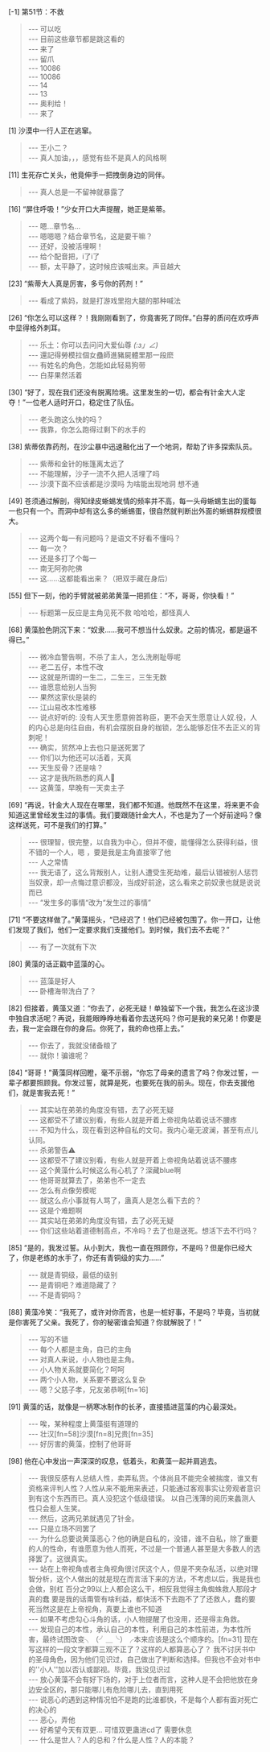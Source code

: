
[-1] 第51节：不救
>--- 可以吃<br>
>--- 目前这些章节都是跳这看的<br>
>--- 来了<br>
>--- 留爪<br>
>--- 10086<br>
>--- 10086<br>
>--- 14<br>
>--- 13<br>
>--- 奥利给！<br>
>--- 来了<br>

[1] 沙漠中一行人正在逃窜。
>--- 王小二？<br>
>--- 真人加油，，，感觉有些不是真人的风格啊<br>

[11] 生死存亡关头，他竟伸手一把拽倒身边的同伴。
>--- 真人总是一不留神就暴露了<br>

[16] “屏住呼吸！”少女开口大声提醒，她正是紫蒂。
>--- 嗯…章节名…<br>
>--- 嗯嗯嗯？结合章节名，这是要干嘛？<br>
>--- 还好，没被活埋啊！<br>
>--- 给个配音把，i了i了<br>
>--- 额，太平静了，这时候应该喊出来。声音越大<br>

[23] “紫蒂大人真是厉害，多亏你的药剂！”
>--- 看成了紫妈，就是打游戏里抱大腿的那种喊法<br>

[26] “你怎么可以这样？！我刚刚看到了，你竟害死了同伴。”白芽的质问在欢呼声中显得格外刺耳。
>--- 乐土：你可以去问问大爱仙尊
         _(:з」∠)_<br>
>--- 還記得勞模拉個女蠱師進豬屍體里那一段麽<br>
>--- 有姓名的角色，怎能如此轻易狗带<br>
>--- 白芽果然活着<br>

[30] “好了，现在我们还没有脱离险境。这里发生的一切，都会有针金大人定夺！”一位老人适时开口，稳定住了队伍。
>--- 老头跑这么快的吗？<br>
>--- 我靠，你怎么跑得过剩下的水手的<br>

[38] 紫蒂依靠药剂，在沙尘暴中迅速融化出了一个地洞，帮助了许多探索队员。
>--- 紫蒂和金针的帐篷离太远了<br>
>--- 不能理解，沙子一流不久把人活埋了吗<br>
>--- 沙漠下面不应该都是沙漠吗 为啥能出现地洞 想不通<br>

[49] 苍须通过解剖，得知绿皮蜥蜴发情的频率并不高，每一头母蜥蜴生出的蛋每一也只有一个。而洞中却有这么多的蜥蜴蛋，很自然就判断出外面的蜥蜴群规模很大。
>--- 这两个每一有问题吗？是语文不好看不懂吗？<br>
>--- 每一次？<br>
>--- 还是多打了个每一<br>
>--- 南无阿弥陀佛<br>
>--- 这……这都能看出来？（把双手藏在身后）<br>

[55] 但下一刻，他的手臂就被弟弟黄藻一把抓住：“不，哥哥，你快看！”
>--- 标题第一反应是主角见死不救
哈哈哈，都怪真人<br>

[68] 黄藻脸色阴沉下来：“奴隶……我可不想当什么奴隶。之前的情况，都是逼不得已。”
>--- 微冷血警告啊，不杀了主人，怎么洗刷耻辱呢<br>
>--- 老二五仔，本性不改<br>
>--- 这就是所谓的一生二，二生三，三生无数<br>
>--- 谁愿意给别人当狗<br>
>--- 果然这家伙是装的<br>
>--- 江山易改本性难移<br>
>--- 说点好听的:
没有人天生愿意俯首称臣，更不会天生愿意让人奴.役，人的内心总是向往自由，有机会摆脱自身的枷锁，怎么能够忍住不去正义的背刺呢！<br>
>--- 确实，贸然冲上去也只是送死罢了<br>
>--- 你们以为他还可以活着，天真<br>
>--- 天生反骨？还是啥？<br>
>--- 这才是我所熟悉的真人🐴<br>
>--- 这黄藻，早晚有一天卖主子<br>

[69] “再说，针金大人现在在哪里，我们都不知道。他既然不在这里，将来更不会知道这里曾经发生过的事情。我们要跟随针金大人，不也是为了一个好前途吗？像这样送死，可不是我们的打算。”
>--- 很理智，很完整，以自我为中心，但并不傻，能懂得怎么获得利益，很不错的一个人，嗯 ，要是我是主角直接宰了他<br>
>--- 人之常情<br>
>--- 我无语了，这么背叛别人，让别人遭受生死劫难，最后认错被别人惩罚当奴隶，却一点悔过意识都没，当成好前途，这么看来之前奴隶也就是说说而已<br>
>--- “发生多的事情“改为“发生过的事情”<br>

[71] “不要这样做了。”黄藻摇头，“已经迟了！他们已经被包围了。你一开口，让他们发现了我们，他们一定要求我们支援他们。到时候，我们去不去呢？”
>--- 有了一次就有下次<br>

[80] 黄藻的话正戳中蓝藻的心。
>--- 蓝藻是好人<br>
>--- 卧槽海带洗白了？<br>

[82] 但接着，黄藻又道：“你去了，必死无疑！单独留下一个我，我怎么在这沙漠中独自求活呢？再说，我能眼睁睁地看着你去送死吗？你可是我的亲兄弟！你要是去，我一定会跟在你的身后。你死了，我的命也搭上去。”
>--- 你去了，我就没储备粮了<br>
>--- 就你！骗谁呢？<br>

[84] “哥哥！”黄藻同样回瞪，毫不示弱，“你忘了母亲的遗言了吗？你发过誓，一辈子都要照顾我。你发过誓，就算是死，也要死在我的前头。现在，你去支援他们，就是害我去死！”
>--- 其实站在弟弟的角度没有错，去了必死无疑<br>
>--- 这都受不了建议别看，有些人就是开着上帝视角站着说话不腰疼<br>
>--- 不知为什么，现在看到这种自私的文句。我内心毫无波澜，甚至有点儿认同。<br>
>--- 杀弟警告⚠️<br>
>--- 这都受不了建议别看，有些人就是开着上帝视角站着说话不腰疼<br>
>--- 这个黄藻什么时候这么有心机了？深藏blue啊<br>
>--- 他哥哥就算去了，弟弟也不一定去<br>
>--- 怎么有点像劳模呢<br>
>--- 就这么点小事就有人骂了，蛊真人是怎么看下去的？<br>
>--- 这是个难题啊<br>
>--- 其实站在弟弟的角度没有错，去了必死无疑<br>
>--- 你们这些站着道德制高点，不冷吗？去了也是送死。想活下去不行吗？<br>

[85] “是的，我发过誓。从小到大，我也一直在照顾你，不是吗？但是你已经大了，你是老练的水手了，你还有青铜级的实力……”
>--- 就是青铜级，最低的级别<br>
>--- 是青铜吧？难道隐藏了？<br>
>--- 不是青铜吗？<br>

[88] 黄藻冷笑：“我死了，或许对你而言，也是一桩好事，不是吗？毕竟，当初就是你害死了父亲。我死了，你的秘密谁会知道？你就解脱了！”
>--- 写的不错<br>
>--- 每个人都是主角，自已的主角<br>
>--- 对真人来说，小人物也是主角。<br>
>--- 小人物关系就要简化？呵呵<br>
>--- 两个小人物，关系要不要这么复杂<br>
>--- 嗯？父慈子孝，兄友弟恭啊[fn=16]<br>

[91] 黄藻的话，就像是一柄寒冰制作的长矛，直接插进蓝藻的内心最深处。
>--- 唉，某种程度上黄藻挺有道理的<br>
>--- 壮汉[fn=58]沙漠[fn=8]兄贵[fn=35]<br>
>--- 好厉害的黄藻，控制了他哥哥<br>

[98] 他在心中发出一声深深的叹息，低着头，和黄藻一起并肩逃去。
>--- 我很反感有人总结人性，卖弄私货。个体尚且不能完全被揣度，谁又有资格来评判人性？人性从来不能用来表述，只能通过客观事实让旁观者意识到有这个东西而已。真人没犯这个低级错误。
以自己浅薄的阅历来蠡测人性只会惹人生笑。<br>
>--- 然后，这两兄弟就遇见了针金。<br>
>--- 只是立场不同罢了<br>
>--- 为什么总要说黄藻恶心？他的确是自私的，没错，谁不自私，除了重要的人的性命，有谁愿意为他人而死，不过是一个普通人甚至是大多数人的选择罢了。这很真实。<br>
>--- 站在上帝视角或者主角视角很讨厌这个人，但是不夹杂私活，以绝对理智分析，这个人做出的就是现在而言活下来的方法，不考虑以后，我是我也会做，别杠 百分之99以上人都会这么干，相反我觉得主角蜘蛛救人那段才真的蠢 要是我的话甭管有啥利益，都快活不下去跑不了了还救人，蠢的要死当然这是在上帝视角，真要上谁也不知道<br>
>--- 如果不考虑勾心斗角的话，小人物提醒了也没用，还是得主角救。<br>
>--- 发现自己的本性，承认自己的本性，利用自己的本性前进，为本性所害，最终试图改变╮（╯＿╰）╭本来应该是这么个顺序的。[fn=31]
现在写这样的一段文字都算三观不正了？这样的人都算恶心了？
我不讨厌书中的圣母角色，因为他们见识过，自己做出了判断和选择。但我也不会对书中的''小人''加以否认或鄙视。毕竟，我没见识过<br>
>--- 放心黄藻不会有好下场的，对于上位者而言，这种人是不会把他放在身边安全区的，那只能哪儿有危险哪儿去，直到用死<br>
>--- 说恶心的遇到这种情况怕不是跑的比谁都快，不是每个人都有面对死亡的决心的<br>
>--- 恶心，弄他<br>
>--- 好希望今天有双更… 可惜双更蛊进cd了 需要休息<br>
>--- 什么是世人？人的总和？什么是人性？人的本能？<br>
